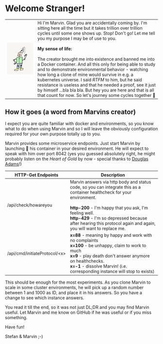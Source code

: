 # Welcome Stranger!
|  |  |
| ------------- |-------------| 
| ![](assets/Marvin.jpg) | Hi I'm Marvin. Glad you are accidentally coming by. I'm sitting here all the time but it takes trillion over trillion cycles until some one shows up. Stop! Don't go! Let me tell you my purpose I may be of use to you. <br/><br/> **My sense of life:** <br/><br/>The creator brought me into existence and banned me into a Docker container. And all this only for being able to study and to demonstrate environmental behavior - watching how long a clone of mine would survive in e.g. a kubernetes universe. I said _RTFM_ to him, but he said resistance is useless and that he needed a proof, see it just by himself ...bla bla bla. But hey you are here and that is all that count for now. So let's journey some cycles together 🚀|

## How it goes (a word from Marvins creator)

I expect you are quite familiar with docker and environments, so you know what to do when using Marvin and so I will leave the obviously configuration required for your own purpose totally up to you.

Marvin provides some microservice endpoints. Just start Marvin by launching 🚀 his container in your desired environment. He will expect to speak with him over port 8042 (yes you guessed absolutely right, he might probably listen on the _Heart of Gold_ by now - special thanks to [Douglas Adams](https://en.wikipedia.org/wiki/Douglas_Adams)!) 

| HTTP-Get Endpoints | Description  |
| ------------- |-------------| 
| /api/check/howareyou |Marvin answers via http body and status code, so you can integrate this as a container healthcheck for your environment. <br/><br/> **http-200** - I'm happy that you ask, I'm feeling well.<br/> **http-429** - I'm so depressed because after hearing this protocol again and again, you will want to replace me. |
|/api/cmd/initiateProtocol/&lt;x&gt;|**x=88** - meaning by happy and work with no complaints <br/> **x=100** - be unhappy, claim to work to much <br/> **x=9** - play death don't answer anymore on healthchecks. <br/> **x=-1** - dissolve Marvin! (i.e. corresponding instance will stop to exists)|  

This should be enough for the most experiments. 
As you clone Marvin to scale in some cluster environments, he will pick up a random number between 1 and 1000 as ID, and place it in his answers. So you have a change to see which instance answers.

You read it till the end, so it was not just DL;DR and you may find Marvin useful. Let Marvin and me know on GitHub if he was useful or if you miss something. 

Have fun!

Stefan & Marvin ;-)